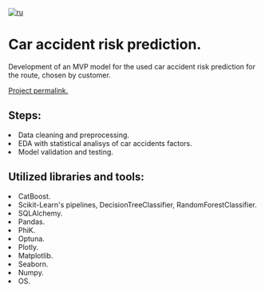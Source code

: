 [![ru](https://img.shields.io/badge/lang-ru-red.svg)](README.md)

# Car accident risk prediction.
Development of an MVP model for the used car accident risk prediction for the route, chosen by customer.<br>

[Project permalink.](https://github.com/mrBrain101/Yandex_Practicum_projects/blob/bcd9b5dffb69b7d2fcfb145fd2873bc6488e5660/ML_Car_Accident_Risk_Prediction/Ya_Practicum_ML_Car_Accident_Risk_Prediction_distr_RUS.ipynb)

## Steps:
<li>Data cleaning and preprocessing.
<li>EDA with statistical analisys of car accidents factors.
<li>Model validation and testing.
  
## Utilized libraries and tools:
<li>CatBoost.
<li>Scikit-Learn's pipelines, DecisionTreeClassifier, RandomForestClassifier.
<li>SQLAlchemy.
<li>Pandas.
<li>PhiK.
<li>Optuna.
<li>Plotly.
<li>Matplotlib.
<li>Seaborn.
<li>Numpy.
<li>OS.
